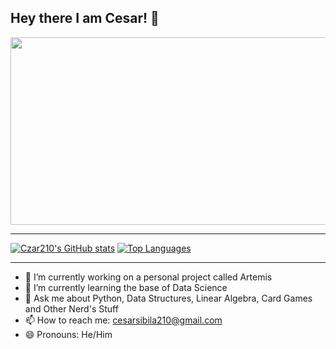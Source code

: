 ## Hey there I am Cesar! 👋

<img src="https://github.com/Czar210/Czar210/assets/66441784/cf08a4c6-20ec-4dd9-af88-cbd76811319a" width="1200" height="300">

---

[![Czar210's GitHub stats](https://github-readme-stats.vercel.app/api?username=Czar210&show_icons=true&theme=default&width=600&height=400)](https://github.com/Czar210/github-readme-stats)
[![Top Languages](https://github-readme-stats.vercel.app/api/top-langs/?username=Czar210&layout=compact&width=700&height=400)](https://github.com/Czar210/github-readme-stats)

---


- 🔭 I’m currently working on a personal project called Artemis
- 🌱 I’m currently learning the base of Data Science
- 💬 Ask me about Python, Data Structures, Linear Algebra, Card Games and Other Nerd's Stuff
- 📫 How to reach me: cesarsibila210@gmail.com
- 😄 Pronouns: He/Him
